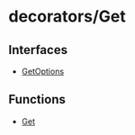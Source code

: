 # decorators/Get

## Interfaces

- [GetOptions](interfaces/GetOptions.md)

## Functions

- [Get](functions/Get.md)
